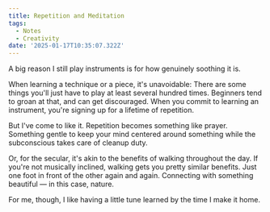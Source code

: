```yaml
---
title: Repetition and Meditation
tags:
  - Notes
  - Creativity
date: '2025-01-17T10:35:07.322Z'
---
```


A big reason I still play instruments is for how genuinely soothing it is.

When learning a technique or a piece, it's unavoidable: There are some things you'll just have to play at least several hundred times. Beginners tend to groan at that, and can get discouraged. When you commit to learning an instrument, you're signing up for a lifetime of repetition.

But I've come to like it. Repetition becomes something like prayer. Something gentle to keep your mind centered around something while the subconscious takes care of cleanup duty.

Or, for the secular, it's akin to the benefits of walking throughout the day. If you're not musically inclined, walking gets you pretty similar benefits. Just one foot in front of the other again and again. Connecting with something beautiful — in this case, nature.

For me, though, I like having a little tune learned by the time I make it home.
